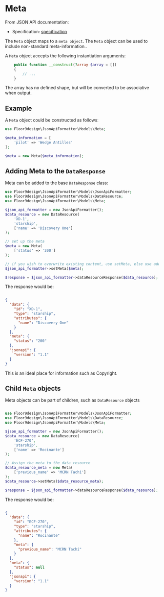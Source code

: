 # Meta

From JSON API documentation:
* Specification: [specification](https://jsonapi.org/format/#document-meta)

The `Meta` object maps to a `meta object`. The `Meta` object can be used to include non-standard meta-information..

A `Meta` object accepts the following instantiation arguments:

```php
    public function __construct(?array $array = [])
    {
        // ...
    }
```

The array has no defined shape, but will be converted to be associative when output.

## Example

A `Meta` object could be constructed as follows:

```php
use Floor9design\JsonApiFormatter\Models\Meta;

$meta_information = [
    'pilot' => 'Wedge Antilles'
];

$meta = new Meta($meta_information);
```

## Adding Meta to the `DataResponse`

Meta can be added to the base `DataResponse` class:

```php 
use Floor9design\JsonApiFormatter\Models\JsonApiFormatter;
use Floor9design\JsonApiFormatter\Models\DataResource;
use Floor9design\JsonApiFormatter\Models\Meta;

$json_api_formatter = new JsonApiFormatter();
$data_resource = new DataResource(
    'XD-1',
    'starship',
    ['name' => 'Discovery One']
);

// set up the meta
$meta = new Meta(
    ['status' => '200']
);

// if you wish to overwrite existing content, use setMeta, else use addMeta
$json_api_formatter->setMeta($meta);

$response = $json_api_formatter->dataResourceResponse($data_resource);
```

The response would be: 

```json

{
  "data": {
    "id": "XD-1",
    "type": "starship",
    "attributes": {
      "name": "Discovery One"
    }
  },
  "meta": {
    "status": "200"
  },
  "jsonapi": {
    "version": "1.1"
  }
}

```

This is an ideal place for information such as Copyright.

## Child `Meta` objects

Meta objects can be part of children, such as `DataResource` objects

```php

use Floor9design\JsonApiFormatter\Models\JsonApiFormatter;
use Floor9design\JsonApiFormatter\Models\DataResource;
use Floor9design\JsonApiFormatter\Models\Meta;

$json_api_formatter = new JsonApiFormatter();
$data_resource = new DataResource(
    'ECF-270',
    'starship',
    ['name' => 'Rocinante']
);

// Assign the meta to the data resource
$data_resource_meta = new Meta(
    ['previous_name' => 'MCRN Tachi']
);
$data_resource->setMeta($data_resource_meta);

$response = $json_api_formatter->dataResourceResponse($data_resource);

```

The response would be:

```json

{
  "data": {
    "id": "ECF-270",
    "type": "starship",
    "attributes": {
      "name": "Rocinante"
    },
    "meta": {
      "previous_name": "MCRN Tachi"
    }
  },
  "meta": {
    "status": null
  },
  "jsonapi": {
    "version": "1.1"
  }
}

```
